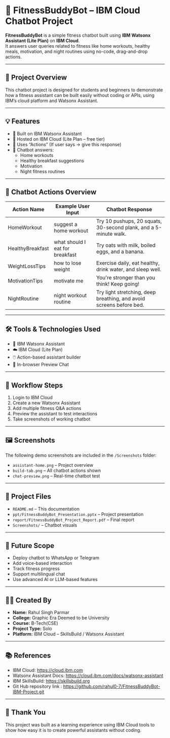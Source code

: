 # 🤖 FitnessBuddyBot – IBM Cloud Chatbot Project

**FitnessBuddyBot** is a simple fitness chatbot built using **IBM Watsonx Assistant (Lite Plan)** on **IBM Cloud**.  
It answers user queries related to fitness like home workouts, healthy meals, motivation, and night routines using no-code, drag-and-drop actions.

---

## 📌 Project Overview

This chatbot project is designed for students and beginners to demonstrate how a fitness assistant can be built easily without coding or APIs, using IBM’s cloud platform and Watsonx Assistant.

---

## 💡 Features

- 🔹 Built on IBM Watsonx Assistant
- 🔹 Hosted on IBM Cloud (Lite Plan – free tier)
- 🔹 Uses “Actions” (If user says → give this response)
- 🔹 Chatbot answers:
  - Home workouts
  - Healthy breakfast suggestions
  - Motivation
  - Night fitness routines

---

## 🧠 Chatbot Actions Overview

| Action Name        | Example User Input                | Chatbot Response                                                  |
|--------------------|-----------------------------------|-------------------------------------------------------------------|
| HomeWorkout        | suggest a home workout            | Try 10 pushups, 20 squats, 30-second plank, and a 5-minute walk.  |
| HealthyBreakfast   | what should I eat for breakfast   | Try oats with milk, boiled eggs, and a banana.                    |
| WeightLossTips     | how to lose weight                | Exercise daily, eat healthy, drink water, and sleep well.         |
| MotivationTips     | motivate me                       | You're stronger than you think! Keep going!                       |
| NightRoutine       | night workout routine             | Try light stretching, deep breathing, and avoid screens before bed.|

---

## 🛠️ Tools & Technologies Used

- 🧠 IBM Watsonx Assistant  
- ☁️ IBM Cloud (Lite Plan)  
- 🖱️ Action-based assistant builder  
- 💬 In-browser Preview Chat

---

## 🧪 Workflow Steps

1. Login to IBM Cloud  
2. Create a new Watsonx Assistant  
3. Add multiple fitness Q&A actions  
4. Preview the assistant to test interactions  
5. Take screenshots of working chatbot  

---

## 🖼️ Screenshots

The following demo screenshots are included in the `/Screenshots` folder:
- `assistant-home.png` – Project overview  
- `build-tab.png` – All chatbot actions shown  
- `chat-preview.png` – Real-time chatbot test

---

## 📄 Project Files

- `README.md` – This documentation  
- `ppt/FitnessBuddyBot_Presentation.pptx` – Project presentation  
- `report/FitnessBuddyBot_Project_Report.pdf` – Final report  
- `Screenshots/` – Chatbot visuals

---

## 🚀 Future Scope

- Deploy chatbot to WhatsApp or Telegram  
- Add voice-based interaction  
- Track fitness progress  
- Support multilingual chat  
- Use advanced AI or LLM-based features

---

## 👨‍🎓 Created By

- **Name:** Rahul Singh Parmar  
- **College:** Graphic Era Deemed to be University  
- **Course:** B-Tech(CSE)
- **Project Type:** Solo  
- **Platform:** IBM Cloud – SkillsBuild / Watsonx Assistant  

---

## 📚 References

- IBM Cloud: https://cloud.ibm.com
- Watsonx Assistant Docs: https://cloud.ibm.com/docs/watsonx-assistant  
- IBM SkillsBuild: https://skillsbuild.org
- Git Hub repository link : https://github.com/rahul0-7/FitnessBuddyBot-IBM-Project.git

---

## 🙏 Thank You

This project was built as a learning experience using IBM Cloud tools to show how easy it is to create powerful assistants without coding.
 
